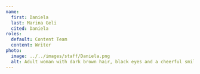 ```yaml
---
name:
  first: Daniela
  last: Marina Geli
  cited: Daniela
roles:
  default: Content Team
  content: Writer
photo:
  image: ../../images/staff/Daniela.png
  alt: Adult woman with dark brown hair, black eyes and a cheerful smile.
---
```

